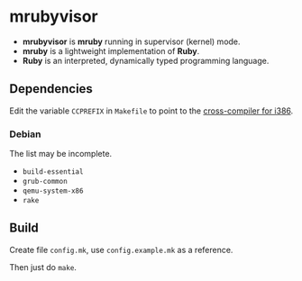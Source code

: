 mrubyvisor
==========

* **mrubyvisor** is **mruby** running in supervisor (kernel) mode.
* **mruby** is a lightweight implementation of **Ruby**.
* **Ruby** is an interpreted, dynamically typed programming language.



Dependencies
------------

Edit the variable `CCPREFIX` in `Makefile` to point to the
[cross-compiler for i386](https://wiki.osdev.org/GCC_Cross-Compiler).

### Debian

The list may be incomplete.

* `build-essential`
* `grub-common`
* `qemu-system-x86`
* `rake`



Build
-----

Create file `config.mk`, use `config.example.mk` as a reference.

Then just do `make`.
